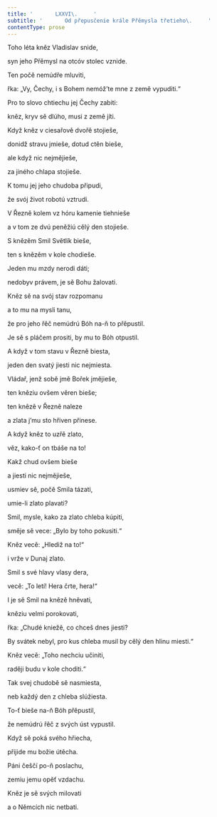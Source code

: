 ```yaml
---
title: '       LXXVI\.     '
subtitle: '       Od přepusčenie krále Přěmysla třetieho\.     '
contentType: prose
---
```


<section>

Toho léta kněz Vladislav snide,

syn jeho Přěmysl na otcóv stolec vznide.

Ten počě nemúdře mluviti,

řka: „Vy, Čechy, i s Bohem nemóž’te mne z země vypuditi.“

Pro to slovo chtiechu jej Čechy zabiti:

kněz, kryv sě dlúho, musi z země jíti.

Když kněz v ciesařově dvořě stojieše,

donidž stravu jmieše, dotud ctěn bieše,

ale když nic nejmějieše,

za jiného chlapa stojieše.

K tomu jej jeho chudoba připudi,

že svój život robotú vztrudi.

V Řezně kolem vz hóru kamenie tiehnieše

a v tom ze dvú peněžiú cělý den stojieše.

S knězěm Smil Světlík bieše,

ten s knězěm v kole chodieše.

Jeden mu mzdy nerodi dáti;

nedobyv právem, je sě Bohu žalovati.

Kněz sě na svój stav rozpomanu

a to mu na mysli tanu,

že pro jeho řěč nemúdrú Bóh na-ň to přěpustil.

Je sě s pláčem prositi, by mu to Bóh otpustil.

A když v tom stavu v Řezně biesta,

jeden den svatý jiesti nic nejmiesta.

Vládař, jenž sobě jmě Bořek jmějieše,

ten kněziu ovšem věren bieše;

ten knězě v Řezně naleze

a zlata j’mu sto hřiven přinese.

A když kněz to uzřě zlato,

věz, kako-ť on tbáše na to!

Kakž chud ovšem bieše

a jiesti nic nejmějieše,

usmiev sě, počě Smila tázati,

umie-li zlato plavati?

Smil, mysle, kako za zlato chleba kúpiti,

směje sě vece: „Bylo by toho pokusiti.“

Kněz vecě: „Hlediž na to!“

i vrže v Dunaj zlato.

Smil s své hlavy vlasy dera,

vecě: „To letí! Hera črte, hera!“

I je sě Smil na knězě hněvati,

kněziu velmi porokovati,

řka: „Chudé kniežě, co chceš dnes jiesti?

By svátek nebyl, pro kus chleba musil by cělý den hlinu miesti.“

Kněz vecě: „Toho nechciu učiniti,

raději budu v kole choditi.“

Tak svej chudobě sě nasmiesta,

neb každý den z chleba slúžiesta.

To-ť bieše na-ň Bóh přěpustil,

že nemúdrú řěč z svých úst vypustil.

Když sě poká svého hřiecha,

přijide mu božie útěcha.

Páni češčí po-ň poslachu,

zemiu jemu opěť vzdachu.

Kněz je sě svých milovati

a o Němcích nic netbati.

</section>
